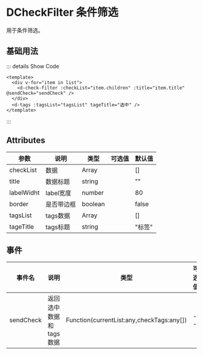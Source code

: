 <!--
 * @Date: 2023-10-18 13:01:07
 * @Auth: 463997479@qq.com
 * @LastEditors: liu-hongrui
 * @LastEditTime: 2023-11-21 11:47:50
 * @FilePath: \dc-component\docs\component\dCheckFilter.md
-->

# DCheckFilter 条件筛选

用于条件筛选。

## 基础用法

<script setup lang="ts">
import { DCheckFilter,DTags } from 'dc-pro-component';
import { ref } from "vue";
const list = ref([
  {
    title: "标题一",
    children: [
      {value:'1-1',label:'标题 1-1'},
      {value:'1-2',label:'标题 1-2'},
      {value:'1-3',label:'标题 1-3'},
      {value:'1-4',label:'标题 1-4'},
    ],
  },
  {
    title: "标题二",
    children: [
      {value:'2-1',label:'标题 2-1'},
      {value:'2-2',label:'标题 2-2'},
      {value:'2-3',label:'标题 2-3'},
    ],
  },
]);
const tagsList = ref([])
const sendCheck = (currentList:any,checkTags:any[]) => {
  console.log(currentList,'当前标题选中的数据');
  console.log(checkTags,'所有选中的数据');
  tagsList.value = checkTags
}
</script>


<div v-for="item in list">
  <d-check-filter :checkList="item.children" :title="item.title" @sendCheck="sendCheck" />
</div>
<DTags :tagsList="tagsList" tageTitle="选中" />

::: details Show Code

```vue
<template>
  <div v-for="item in list">
    <d-check-filter :checkList="item.children" :title="item.title" @sendCheck="sendCheck" />
  </div>
  <d-tags :tagsList="tagsList" tageTitle="选中" />
</template>
```

:::

## Attributes

| 参数 | 说明 | 类型   | 可选值                                           | 默认值  |
| ---- | ---- | ------ | ------------------------------------------------ | ------- |
| checkList | 数据 | Array |  | [] |
| title | 数据标题 | string |  | "" |
| labelWidht | label宽度 | number |  | 80 |
| border | 是否带边框 | boolean |  | false |
| tagsList | tags数据 | Array |  | [] |
| tageTitle | tags标题 | string |  | "标签" |





## 事件

| 事件名 | 说明 | 类型 | 可选值 | 默认值  |
|--------|-------|----------| -- | -- |
| sendCheck | 返回选中数据和tags数据 | Function(currentList:any,checkTags:any[]) | -- | -- |